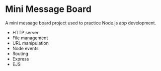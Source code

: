 # Mini Message Board

A mini message board project used to practice Node.js app development.

- HTTP server
- File management
- URL manipulation
- Node events
- Routing
- Express
- EJS
